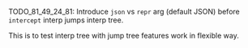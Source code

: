 

TODO_81_49_24_81: Introduce `json` vs `repr` arg (default JSON) before `intercept` interp jumps interp tree.

This is to test interp tree with jump tree features work in flexible way.

